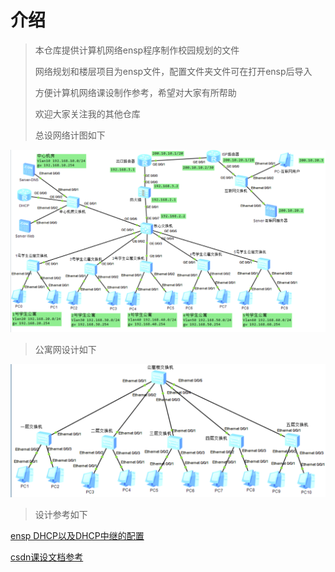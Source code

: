 # 介绍

>本仓库提供计算机网络ensp程序制作校园规划的文件
>
>网络规划和楼层项目为ensp文件，配置文件夹文件可在打开ensp后导入
>
>方便计算机网络课设制作参考，希望对大家有所帮助
>
>欢迎大家关注我的其他仓库
>
>总设网络计图如下

![Screenshot 1](./Pictures/1.png "可选标题")

>
>公寓网设计如下

![Screenshot 1](./Pictures/2.png "可选标题")

>设计参考如下

[ensp DHCP以及DHCP中继的配置](https://blog.csdn.net/qq_45631844/article/details/109017637)

[csdn课设文档参考](https://blog.csdn.net/weixin_46274254/article/details/125522333)
